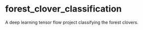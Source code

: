 # forest_clover_classification
A deep learning tensor flow project classifying the forest clovers. 
